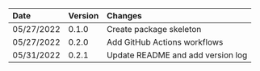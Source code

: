 | Date       | Version | Changes                            |
|:-----------|:--------|:-----------------------------------|
| 05/27/2022 | 0.1.0   | Create package skeleton            |
| 05/27/2022 | 0.2.0   | Add GitHub Actions workflows       |
| 05/31/2022 | 0.2.1   | Update README and add version log |
